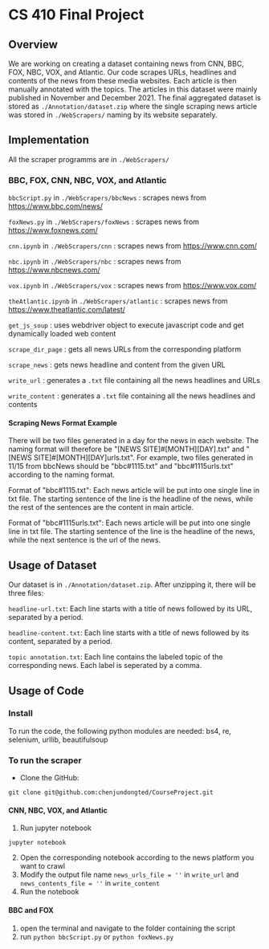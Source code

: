 # CS 410 Final Project
## Overview
We are working on creating a dataset containing news from CNN, BBC, FOX, NBC, VOX, and Atlantic. Our code scrapes URLs, headlines and contents of the news from these media websites. Each article is then manually annotated with the topics. The articles in this dataset were mainly published in November and December 2021. The final aggregated dataset is stored as `./Annotation/dataset.zip` where the single scraping news article was stored in `./WebScrapers/` naming by its website separately.
## Implementation
All the scraper programms are in `./WebScrapers/`
### BBC, FOX, CNN, NBC, VOX, and Atlantic
`bbcScript.py` in `./WebScrapers/bbcNews` : scrapes news from https://www.bbc.com/news/

`foxNews.py` in `./WebScrapers/foxNews` : scrapes news from https://www.foxnews.com/

`cnn.ipynb` in `./WebScrapers/cnn` : scrapes news from https://www.cnn.com/

`nbc.ipynb` in `./WebScrapers/nbc` : scrapes news from https://www.nbcnews.com/

`vox.ipynb` in `./WebScrapers/vox` : scrapes news from https://www.vox.com/

`theAtlantic.ipynb` in `./WebScrapers/atlantic` : scrapes news from https://www.theatlantic.com/latest/

`get_js_soup` : uses webdriver object to execute javascript code and get dynamically loaded web content

`scrape_dir_page` : gets all news URLs from the corresponding platform

`scrape_news` : gets news headline and content from the given URL

`write_url` : generates a `.txt` file containing all the news headlines and URLs

`write_content` : generates a `.txt` file containing all the news headlines and contents
#### Scraping News Format Example
There will be two files generated in a day for the news in each website.
The naming format will therefore be "[NEWS SITE]#[MONTH][DAY].txt" and "[NEWS SITE]#[MONTH][DAY]urls.txt".
For example, two files generated in 11/15 from bbcNews should be "bbc#1115.txt" and "bbc#1115urls.txt" according to the naming format.

Format of "bbc#1115.txt":
Each news article will be put into one single line in txt file.
The starting sentence of the line is the headline of the news, while the rest of the sentences are the content in main article.

Format of "bbc#1115urls.txt":
Each news article will be put into one single line in txt file.
The starting sentence of the line is the headline of the news, while the next sentence is the url of the news.

## Usage of Dataset
Our dataset is in `./Annotation/dataset.zip`. After unzipping it, there will be three files:

`headline-url.txt`: Each line starts with a title of news followed by its URL, separated by a period.

`headline-content.txt`: Each line starts with a title of news followed by its content, separated by a period.

`topic annotation.txt`: Each line contains the labeled topic of the corresponding news. Each label is seperated by a comma.
## Usage of Code
### Install
To run the code, the following python modules are needed: bs4, re, selenium, urllib, beautifulsoup
### To run the scraper
-   Clone the GitHub:

`git clone git@github.com:chenjundongted/CourseProject.git`
#### CNN, NBC, VOX, and Atlantic
1.  Run jupyter notebook

`jupyter notebook`

2.  Open the corresponding notebook according to the news platform you want to crawl
3. Modify the output file name `news_urls_file = ''` in `write_url` and `news_contents_file = ''` in `write_content`
4.  Run the notebook

#### BBC and FOX
1. open the terminal and navigate to the folder containing the script
2. run `python bbcScript.py` or `python foxNews.py`
